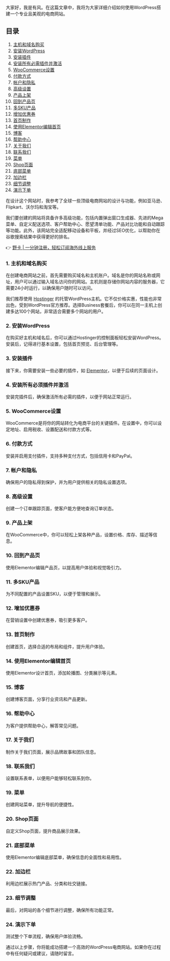 大家好，我是有风。在这篇文章中，我将为大家详细介绍如何使用WordPress搭建一个专业且美观的电商网站。

## 目录

1. [主机和域名购买](https://bit.ly/47UlunQ)
2. [安装WordPress](#安装wordpress)
3. [安装插件](#安装插件)
4. [安装所有必需插件并激活](#安装所有必须插件，并激活)
5. [WooCommerce设置](#woo设置)
6. [付款方式](#payment付款方式)
7. [帐户和隐私](#帐户和隐私)
8. [高级设置](#高级)
9. [产品上架](#产品上架)
10. [回到产品页](#回到产品页)
11. [多SKU产品](#多sku产品)
12. [增加优惠券](#增加优惠券)
13. [首页制作](#首页制作)
14. [使用Elementor编辑首页](#首页：使用elemantor编辑)
15. [博客](#博客)
16. [帮助中心](#帮助中文)
17. [关于我们](#关于我们)
18. [联系我们](#联系我们)
19. [菜单](#菜单)
20. [Shop页面](#shop页面)
21. [底部菜单](#底部菜单)
22. [加边栏](#加边栏)
23. [细节调整](#细节调整)
24. [演示下单](#演示下单)

在设计这个网站时，我参考了全球一些顶级电商网站的设计与功能，例如亚马逊、Flipkart、沃尔玛和淘宝等。

我们要创建的网站将具备许多高级功能，包括内置弹出窗口生成器、先进的Mega菜单、自定义配送选项、客户帮助中心、愿望清单功能、产品对比功能和自动跟踪等功能。此外，该网站完全适配移动设备和平板，并经过SEO优化，以帮助你在谷歌搜索结果中获得更好的排名。

👉 [野卡 | 一分钟注册，轻松订阅海外线上服务](https://bit.ly/bewildcard)

### 1. 主机和域名购买

在创建电商网站之前，首先需要购买域名和主机账户。域名是你的网站名称或网址，用户可以通过输入域名访问你的网站。主机则是存储你网站内容的服务器，它需要24小时运行，以确保用户随时可以访问。

我们推荐使用 [Hostinger](https://bit.ly/47UlunQ) 的托管WordPress主机。它不仅价格实惠，性能也非常出色，受到WordPress官方推荐。选择Business套餐后，你可以在同一主机上创建多达100个网站，非常适合需要多个网站的用户。

### 2. 安装WordPress

在购买好主机和域名后，你可以通过Hostinger的控制面板轻松安装WordPress。安装后，记得进行基本设置，包括首页预览、后台管理等。

### 3. 安装插件

接下来，你需要安装一些必要的插件，如 [Elementor](https://bit.ly/3wzeqQH)，以便于后续的页面设计。

### 4. 安装所有必须插件并激活

安装完插件后，确保激活所有必需的插件，以便于网站正常运行。

### 5. WooCommerce设置

WooCommerce是将你的网站转化为电商平台的关键插件。在设置中，你可以设定地址、启用税收、设置配送和付款方式等。

### 6. 付款方式

安装并启用支付插件，支持多种支付方式，包括信用卡和PayPal。

### 7. 帐户和隐私

确保用户的隐私得到保护，并为用户提供相关的隐私设置选项。

### 8. 高级设置

创建一个订单跟踪页面，使客户能方便地查询订单状态。

### 9. 产品上架

在WooCommerce中，你可以轻松上架各种产品，设置价格、库存、描述等信息。

### 10. 回到产品页

使用Elementor编辑产品页，以提高用户体验和视觉吸引力。

### 11. 多SKU产品

为不同配置的产品设置SKU，以便于管理和展示。

### 12. 增加优惠券

在营销设置中创建优惠券，吸引更多客户。

### 13. 首页制作

创建首页，选择合适的布局和组件，提升用户体验。

### 14. 使用Elementor编辑首页

使用Elementor设计首页，添加轮播图、分类展示等元素。

### 15. 博客

创建博客页面，分享行业资讯和产品更新。

### 16. 帮助中心

为客户提供帮助中心，解答常见问题。

### 17. 关于我们

制作关于我们页面，展示品牌故事和团队信息。

### 18. 联系我们

设置联系表单，以便用户能够轻松联系到你。

### 19. 菜单

创建网站菜单，提升导航的便捷性。

### 20. Shop页面

自定义Shop页面，提升商品展示效果。

### 21. 底部菜单

使用Elementor编辑底部菜单，确保信息的全面性和易用性。

### 22. 加边栏

利用边栏展示热门产品、分类和社交链接。

### 23. 细节调整

最后，对网站的各个细节进行调整，确保所有功能正常。

### 24. 演示下单

测试整个下单流程，确保用户体验流畅。

通过以上步骤，你将能成功搭建一个高效的WordPress电商网站。如果你在过程中有任何疑问或建议，请随时留言。